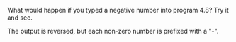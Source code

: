 What would happen if you typed a negative number into program 4.8? Try it and see.

The output is reversed, but each non-zero number is prefixed with a "-".

